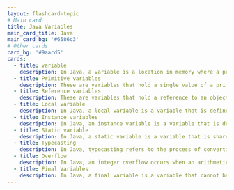 ```yaml
---
layout: flashcard-topic
# Main card
title: Java Variables
main_card_title: Java
main_card_bg: '#6586c3'
# Other cards
card_bg: '#9aacd5'
cards:
  - title: variable
    description: In Java, a variable is a location in memory where a programmer can store a value. 
  - title: Primitive variables
    description: These are variables that hold a single value of a primitive data type, such as an integer, float, or boolean.
  - title: Reference variables
    description: These are variables that hold a reference to an object in memory. They do not contain the object itself, but rather a reference to the object's location in memory.
  - title: Local variable
    description: In Java, a local variable is a variable that is defined within a method, constructor, or block of code. 
  - title: Instance variables
    description: In Java, an instance variable is a variable that is defined in a class, but outside of any method. 
  - title: Static variable
    description: In Java, a static variable is a variable that is shared by all instances of a class. 
  - title: Typecasting 
    description: In Java, typecasting refers to the process of converting a variable from one data type to another.
  - title: Overflow 
    description: In Java, an integer overflow occurs when an arithmetic operation results in a value that is too large to be stored in the variable's data type.
  - title: Final Variables
    description: In Java, a final variable is a variable that cannot be reassigned. Once a value is assigned to a final variable, it cannot be changed.
---
```

